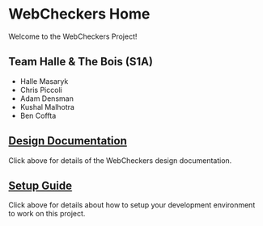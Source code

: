 # WebCheckers Home

Welcome to the WebCheckers Project!

## Team Halle & The Bois (S1A)

* Halle Masaryk 
* Chris Piccoli
* Adam Densman
* Kushal Malhotra
* Ben Coffta

## [Design Documentation](DesignDoc.md)

Click above for details of the WebCheckers design documentation.

## [Setup Guide](SetupGuide.md)

Click above for details about how to setup your development environment to work on this project.
